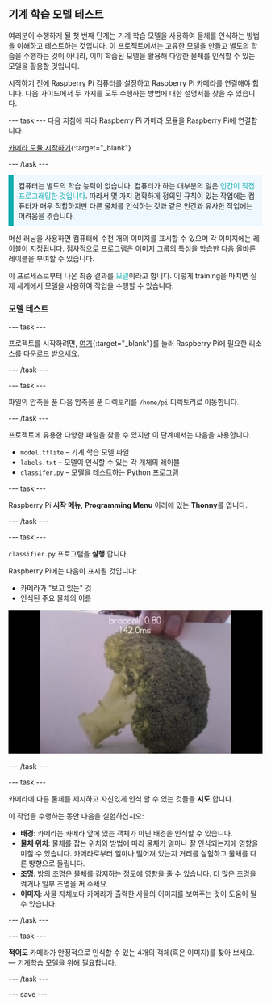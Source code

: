 ## 기계 학습 모델 테스트

여러분이 수행하게 될 첫 번째 단계는 기계 학습 모델을 사용하여 물체를 인식하는 방법을 이해하고 테스트하는 것입니다. 이 프로젝트에서는 고유한 모델을 만들고 별도의 학습을 수행하는 것이 아니라, 이미 학습된 모델을 활용해 다양한 물체를 인식할 수 있는 모델을 활용할 것입니다.

시작하기 전에 Raspberry Pi 컴퓨터를 설정하고 Raspberry Pi 카메라를 연결해야 합니다. 다음 가이드에서 두 가지를 모두 수행하는 방법에 대한 설명서를 찾을 수 있습니다.

--- task ---
다음 지침에 따라 Raspberry Pi 카메라 모듈을 Raspberry Pi에 연결합니다.

[카메라 모듈 시작하기](https://projects.raspberrypi.org/ko-KR/projects/getting-started-with-picamera){:target="_blank"}

--- /task ---

<p style="border-left: solid; border-width:10px; border-color: #0faeb0; background-color: aliceblue; padding: 10px;">
컴퓨터는 별도의 학습 능력이 없습니다. 컴퓨터가 하는 대부분의 일은 <span style="color: #0faeb0">인간이 직접 프로그래밍한 것입니다</span>. 따라서 몇 가지 명확하게 정의된 규칙이 있는 작업에는 컴퓨터가 매우 적합하지만 다른 물체를 인식하는 것과 같은 인간과 유사한 작업에는 어려움을 겪습니다.

머신 러닝을 사용하면 컴퓨터에 수천 개의 이미지를 표시할 수 있으며 각 이미지에는 레이블이 지정됩니다. 점차적으로 프로그램은 이미지 그룹의 특성을 학습한 다음 올바른 레이블을 부여할 수 있습니다.

이 프로세스로부터 나온 최종 결과를 <span style="color: #0faeb0">모델</span>이라고 합니다. 이렇게 training을 마치면 실제 세계에서 모델을 사용하여 작업을 수행할 수 있습니다. 
</p>

### 모델 테스트

--- task ---

 프로젝트를 시작하려면, [여기](http://rpf.io/p/ko-KR/robot-face-go){:target="_blank"}를 눌러 Raspberry Pi에 필요한 리소스를 다운로드 받으세요.

 --- /task ---

 --- task ---

 파일의 압축을 푼 다음 압축을 푼 디렉토리를 `/home/pi` 디렉토리로 이동합니다.

 --- /task ---

 프로젝트에 유용한 다양한 파일을 찾을 수 있지만 이 단계에서는 다음을 사용합니다.

 - `model.tflite` – 기계 학습 모델 파일
 - `labels.txt` – 모델이 인식할 수 있는 각 개체의 레이블
 - `classifer.py` – 모델을 테스트하는 Python 프로그램

--- task ---

Raspberry Pi **시작 메뉴**, **Programming Menu** 아래에 있는 **Thonny**를 엽니다.

 --- /task ---

--- task ---

`classifier.py` 프로그램을 **실행** 합니다.

Raspberry Pi에는 다음이 표시될 것입니다:
+ 카메라가 "보고 있는" 것
+ 인식된 주요 물체의 이름

 ![실행 중인 인식 프로젝트의 이미지입니다.](images/classifier.png)

--- /task ---

--- task ---

 카메라에 다른 물체를 제시하고 자신있게 인식 할 수 있는 것들을 **시도** 합니다.

 이 작업을 수행하는 동안 다음을 실험하십시오:
   - **배경**: 카메라는 카메라 앞에 있는 객체가 아닌 배경을 인식할 수 있습니다.
   - **물체 위치**: 물체를 잡는 위치와 방법에 따라 물체가 얼마나 잘 인식되는지에 영향을 미칠 수 있습니다. 카메라로부터 얼마나 떨어져 있는지 거리를 실험하고 물체를 다른 방향으로 돌립니다.
   - **조명**: 방의 조명은 물체를 감지하는 정도에 영향을 줄 수 있습니다. 더 많은 조명을 켜거나 일부 조명을 꺼 주세요.
   - **이미지**: 사물 자체보다 카메라가 출력한 사물의 이미지를 보여주는 것이 도움이 될 수 있습니다.

--- /task ---

--- task ---

**적어도** 카메라가 안정적으로 인식할 수 있는 4개의 객체(혹은 이미지)를 찾아 보세요. — 기계학습 모델을 위해 필요합니다.

--- /task ---

--- save ---

